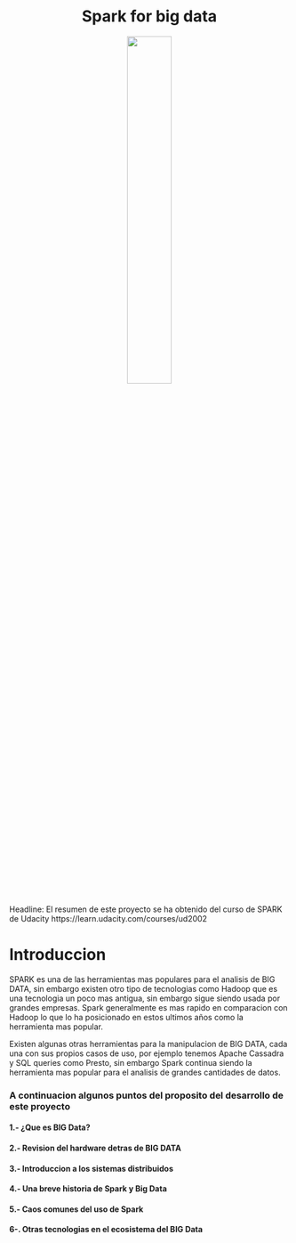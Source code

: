 <div align="center">
  <h1>Spark for big data</h1>
</div>

<div align="center"> 
  <img src="https://upload.wikimedia.org/wikipedia/commons/thumb/f/f3/Apache_Spark_logo.svg/1200px-Apache_Spark_logo.svg.png" width="40%">
</div>
Headline: El resumen de este proyecto se ha obtenido del curso de SPARK de Udacity https://learn.udacity.com/courses/ud2002

# Introduccion

SPARK es una de las herramientas mas populares para el analisis de BIG DATA, sin embargo existen otro tipo de tecnologias como Hadoop que es una tecnologia un poco mas antigua, sin embargo sigue siendo usada por grandes empresas. Spark generalmente es mas rapido en comparacion con Hadoop lo que lo ha posicionado en estos ultimos años como la herramienta mas popular.

Existen algunas otras herramientas para la manipulacion de BIG DATA, cada una con sus propios casos de uso, por ejemplo tenemos Apache Cassadra y SQL queries como Presto, sin embargo Spark continua siendo la herramienta mas popular para el analisis de grandes cantidades de datos.

<h3>A continuacion algunos puntos del proposito del desarrollo de este proyecto</h3>
<div align="left">
  <h4>1.- ¿Que es BIG Data?</h4>
  <h4>2.- Revision del hardware detras de BIG DATA</h4>
  <h4>3.- Introduccion a los sistemas distribuidos</h4>
  <h4>4.- Una breve historia de Spark y Big Data</h4>
  <h4>5.- Caos comunes del uso de Spark</h4>
  <h4>6-. Otras tecnologias en el ecosistema del BIG Data</h4>
</div>
